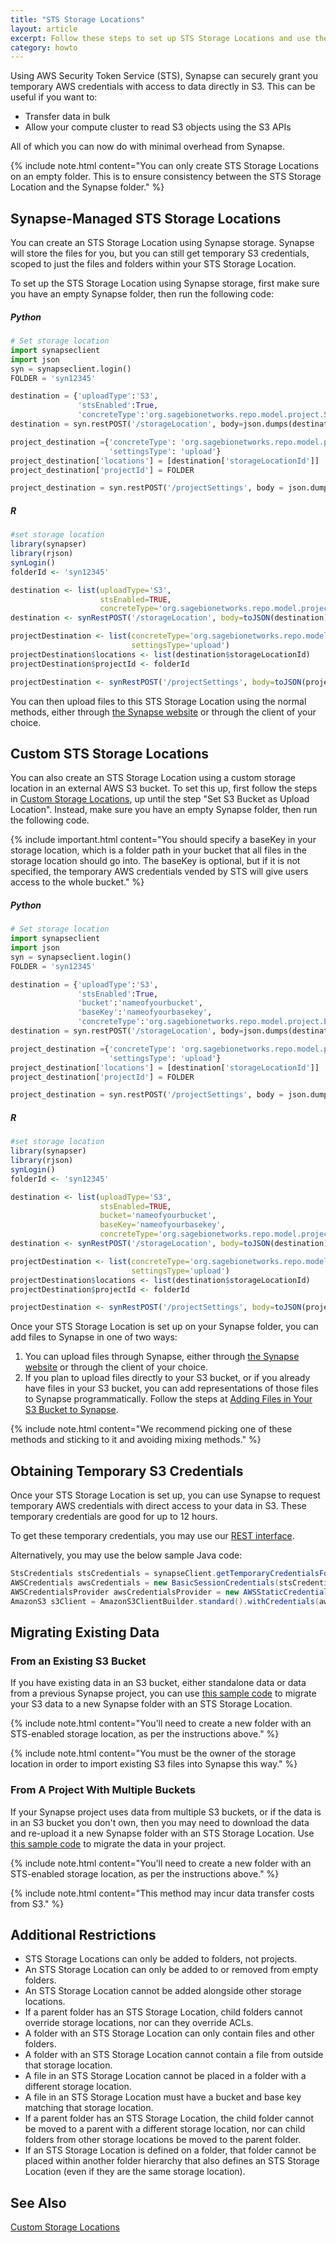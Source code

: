 ```yaml
---
title: "STS Storage Locations"
layout: article
excerpt: Follow these steps to set up STS Storage Locations and use them to access your S3 data directly.
category: howto
---
```


Using AWS Security Token Service (STS), Synapse can securely grant you temporary AWS credentials with access to data directly in S3. This can be useful if you want to:

* Transfer data in bulk
* Allow your compute cluster to read S3 objects using the S3 APIs

All of which you can now do with minimal overhead from Synapse.

{% include note.html content="You can only create STS Storage Locations on an empty folder. This is to ensure consistency between the STS Storage Location and the Synapse folder." %}

## Synapse-Managed STS Storage Locations

You can create an STS Storage Location using Synapse storage. Synapse will store the files for you, but you can still get temporary S3 credentials, scoped to just the files and folders within your STS Storage Location.

To set up the STS Storage Location using Synapse storage, first make sure you have an empty Synapse folder, then run the following code:

##### Python

```python
# Set storage location
import synapseclient
import json
syn = synapseclient.login()
FOLDER = 'syn12345'

destination = {'uploadType':'S3',
               'stsEnabled':True,
               'concreteType':'org.sagebionetworks.repo.model.project.S3StorageLocationSetting'}
destination = syn.restPOST('/storageLocation', body=json.dumps(destination))

project_destination ={'concreteType': 'org.sagebionetworks.repo.model.project.UploadDestinationListSetting',
                      'settingsType': 'upload'}
project_destination['locations'] = [destination['storageLocationId']]
project_destination['projectId'] = FOLDER

project_destination = syn.restPOST('/projectSettings', body = json.dumps(project_destination))
```

##### R

```r
#set storage location
library(synapser)
library(rjson)
synLogin()
folderId <- 'syn12345'

destination <- list(uploadType='S3',
                    stsEnabled=TRUE,
                    concreteType='org.sagebionetworks.repo.model.project.S3StorageLocationSetting')
destination <- synRestPOST('/storageLocation', body=toJSON(destination))

projectDestination <- list(concreteType='org.sagebionetworks.repo.model.project.UploadDestinationListSetting',
                           settingsType='upload')
projectDestination$locations <- list(destination$storageLocationId)
projectDestination$projectId <- folderId

projectDestination <- synRestPOST('/projectSettings', body=toJSON(projectDestination))
```

You can then upload files to this STS Storage Location using the normal methods, either through [the Synapse website](https://www.synapse.org/) or through the client of your choice.

## Custom STS Storage Locations

You can also create an STS Storage Location using a custom storage location in an external AWS S3 bucket. To set this up, first follow the steps in [Custom Storage Locations](custom_storage_location.md), up until the step "Set S3 Bucket as Upload Location". Instead, make sure you have an empty Synapse folder, then run the following code.

{% include important.html content="You should specify a baseKey in your storage location, which is a folder path in your bucket that all files in the storage location should go into. The baseKey is optional, but if it is not specified, the temporary AWS credentials vended by STS will give users access to the whole bucket." %}

##### Python

```python
# Set storage location
import synapseclient
import json
syn = synapseclient.login()
FOLDER = 'syn12345'

destination = {'uploadType':'S3',
               'stsEnabled':True,
               'bucket':'nameofyourbucket',
               'baseKey':'nameofyourbasekey',
               'concreteType':'org.sagebionetworks.repo.model.project.ExternalS3StorageLocationSetting'}
destination = syn.restPOST('/storageLocation', body=json.dumps(destination))

project_destination ={'concreteType': 'org.sagebionetworks.repo.model.project.UploadDestinationListSetting',
                      'settingsType': 'upload'}
project_destination['locations'] = [destination['storageLocationId']]
project_destination['projectId'] = FOLDER

project_destination = syn.restPOST('/projectSettings', body = json.dumps(project_destination))
```

##### R

```r
#set storage location
library(synapser)
library(rjson)
synLogin()
folderId <- 'syn12345'

destination <- list(uploadType='S3',
                    stsEnabled=TRUE,
                    bucket='nameofyourbucket',
                    baseKey='nameofyourbasekey',
                    concreteType='org.sagebionetworks.repo.model.project.ExternalS3StorageLocationSetting')
destination <- synRestPOST('/storageLocation', body=toJSON(destination))

projectDestination <- list(concreteType='org.sagebionetworks.repo.model.project.UploadDestinationListSetting',
                           settingsType='upload')
projectDestination$locations <- list(destination$storageLocationId)
projectDestination$projectId <- folderId

projectDestination <- synRestPOST('/projectSettings', body=toJSON(projectDestination))
```

Once your STS Storage Location is set up on your Synapse folder, you can add files to Synapse in one of two ways:

1. You can upload files through Synapse, either through [the Synapse website](https://www.synapse.org/) or through the client of your choice.
2. If you plan to upload files directly to your S3 bucket, or if you already have files in your S3 bucket, you can add representations of those files to Synapse programmatically. Follow the steps at [Adding Files in Your S3 Bucket to Synapse](custom_storage_location.md#adding-files-in-your-s3-bucket-to-synapse).

{% include note.html content="We recommend picking one of these methods and sticking to it and avoiding mixing methods." %}

## Obtaining Temporary S3 Credentials

Once your STS Storage Location is set up, you can use Synapse to request temporary AWS credentials with direct access to your data in S3. These temporary credentials are good for up to 12 hours.

To get these temporary credentials, you may use our [REST interface](https://rest-docs.synapse.org/rest/GET/entity/id/sts.html).

Alternatively, you may use the below sample Java code:

```java
StsCredentials stsCredentials = synapseClient.getTemporaryCredentialsForEntity(folderEntityId, StsPermission.read_only);
AWSCredentials awsCredentials = new BasicSessionCredentials(stsCredentials.getAccessKeyId(), stsCredentials.getSecretAccessKey(), stsCredentials.getSessionToken());
AWSCredentialsProvider awsCredentialsProvider = new AWSStaticCredentialsProvider(awsCredentials);
AmazonS3 s3Client = AmazonS3ClientBuilder.standard().withCredentials(awsCredentialsProvider).build();
```

## Migrating Existing Data

### From an Existing S3 Bucket

If you have existing data in an S3 bucket, either standalone data or data from a previous Synapse project, you can use [this sample code](https://github.com/Sage-Bionetworks/Synapse-Repository-Services/blob/develop/client/sample-code/src/main/java/org/sagebionetworks/sample/sts/MigrateS3Bucket.java) to migrate your S3 data to a new Synapse folder with an STS Storage Location.

{% include note.html content="You'll need to create a new folder with an STS-enabled storage location, as per the instructions above." %}

{% include note.html content="You must be the owner of the storage location in order to import existing S3 files into Synapse this way." %}

### From A Project With Multiple Buckets

If your Synapse project uses data from multiple S3 buckets, or if the data is in an S3 bucket you don't own, then you may need to download the data and re-upload it a new Synapse folder with an STS Storage Location. Use [this sample code](https://github.com/Sage-Bionetworks/Synapse-Repository-Services/blob/develop/client/sample-code/src/main/java/org/sagebionetworks/sample/sts/MigrateSynapseProject.java) to migrate the data in your project.

{% include note.html content="You'll need to create a new folder with an STS-enabled storage location, as per the instructions above." %}

{% include note.html content="This method may incur data transfer costs from S3." %}

## Additional Restrictions

* STS Storage Locations can only be added to folders, not projects.
* An STS Storage Location can only be added to or removed from empty folders.
* An STS Storage Location cannot be added alongside other storage locations.
* If a parent folder has an STS Storage Location, child folders cannot override storage locations, nor can they override ACLs.
* A folder with an STS Storage Location can only contain files and other folders.
* A folder with an STS Storage Location cannot contain a file from outside that storage location.
* A file in an STS Storage Location cannot be placed in a folder with a different storage location.
* A file in an STS Storage Location must have a bucket and base key matching that storage location.
* If a parent folder has an STS Storage Location, the child folder cannot be moved to a parent with a different storage location, nor can child folders from other storage locations be moved to the parent folder.
* If an STS Storage Location is defined on a folder, that folder cannot be placed within another folder hierarchy that also defines an STS Storage Location (even if they are the same storage location).

## See Also

[Custom Storage Locations](custom_storage_location.md)
